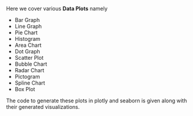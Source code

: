 Here we cover various **Data Plots** namely

- Bar Graph
- Line Graph
- Pie Chart
- Histogram
- Area Chart
- Dot Graph
- Scatter Plot
- Bubble Chart
- Radar Chart
- Pictogram
- Spline Chart
- Box Plot

The code to generate these plots in plotly and seaborn is given along with their generated visualizations.
